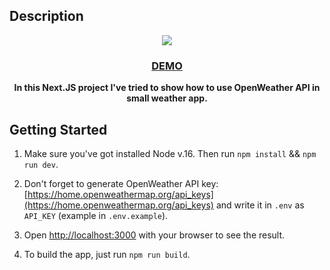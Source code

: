 ## Description

<p align="center">
    <img src="https://dnzg.ru/weather.jpg">
</p>

<div align="center">  
  <a href="https://weather-two-sigma.vercel.app/" target="_blank"><h3>DEMO</h3></a>
</div>

<p align="center">
  <strong>In this Next.JS project I've tried to show how to use OpenWeather API in small weather app.</strong>
</p>

## Getting Started

1. Make sure you've got installed Node v.16. Then run `npm install` && `npm run dev`.

2. Don't forget to generate OpenWeather API key: [https://home.openweathermap.org/api_keys](https://home.openweathermap.org/api_keys) and write it in `.env` as `API_KEY` (example in `.env.example`).

3. Open [http://localhost:3000](http://localhost:3000) with your browser to see the result.

4. To build the app, just run `npm run build`.
